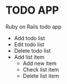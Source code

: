 # TODO APP

Ruby on Rails todo app

* Add todo list
* Edit todo list
* Delete todo list
* Add list item
	* Add new item
	* Check list item
	* Delete list item

